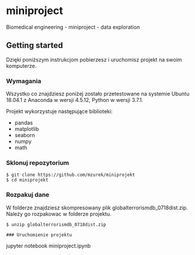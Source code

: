 # miniproject
Biomedical engineering - miniproject - data exploration

## Getting started
Dzięki poniższym instrukcjom pobierzesz i uruchomisz projekt na swoim komputerze.

### Wymagania

Wszystko co znajdziesz poniżej zostało przetestowane na systemie Ubuntu 18.04.1 z Anaconda w wersji 4.5.12, Python w wersji 3.7.1.

Projekt wykorzystuje następujące biblioteki:

* pandas
* matplotlib
* seaborn
* numpy
* math

### Sklonuj repozytorium
```
$ git clone https://github.com/mzurek/miniprojekt
$ cd miniprojekt
```
### Rozpakuj dane

W folderze znajdziesz skompresowany plik globalterrorismdb_0718dist.zip. Należy go rozpakowac w folderze projektu.

```
$ unzip globalterrorismdb_0718dist.zip

### Uruchomienie projektu

```
jupyter notebook miniproject.ipynb
```
```
